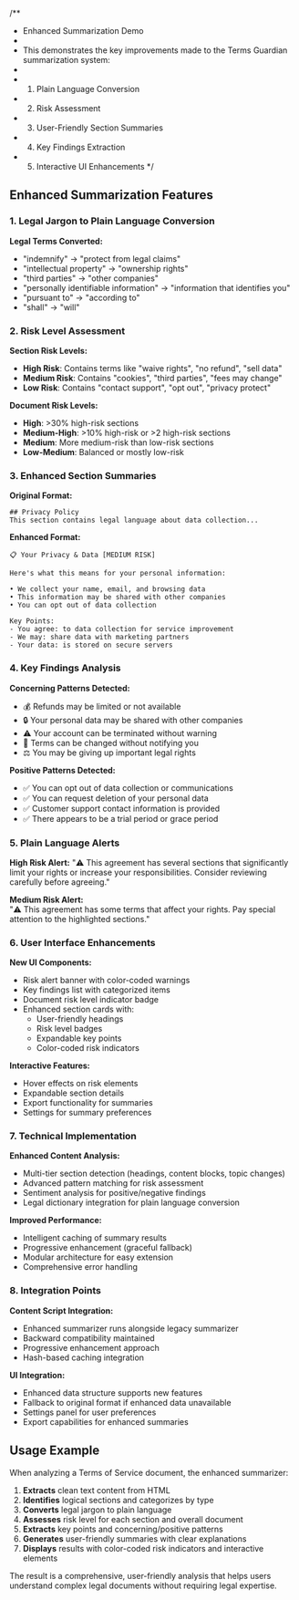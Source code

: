 /\*\*

- Enhanced Summarization Demo
-
- This demonstrates the key improvements made to the Terms Guardian summarization system:
-
- 1.  Plain Language Conversion
- 2.  Risk Assessment
- 3.  User-Friendly Section Summaries
- 4.  Key Findings Extraction
- 5.  Interactive UI Enhancements
      \*/

## Enhanced Summarization Features

### 1. Legal Jargon to Plain Language Conversion

**Legal Terms Converted:**

- "indemnify" → "protect from legal claims"
- "intellectual property" → "ownership rights"
- "third parties" → "other companies"
- "personally identifiable information" → "information that identifies you"
- "pursuant to" → "according to"
- "shall" → "will"

### 2. Risk Level Assessment

**Section Risk Levels:**

- **High Risk**: Contains terms like "waive rights", "no refund", "sell data"
- **Medium Risk**: Contains "cookies", "third parties", "fees may change"
- **Low Risk**: Contains "contact support", "opt out", "privacy protect"

**Document Risk Levels:**

- **High**: >30% high-risk sections
- **Medium-High**: >10% high-risk or >2 high-risk sections
- **Medium**: More medium-risk than low-risk sections
- **Low-Medium**: Balanced or mostly low-risk

### 3. Enhanced Section Summaries

**Original Format:**

```
## Privacy Policy
This section contains legal language about data collection...
```

**Enhanced Format:**

```
📋 Your Privacy & Data [MEDIUM RISK]

Here's what this means for your personal information:

• We collect your name, email, and browsing data
• This information may be shared with other companies
• You can opt out of data collection

Key Points:
- You agree: to data collection for service improvement
- We may: share data with marketing partners
- Your data: is stored on secure servers
```

### 4. Key Findings Analysis

**Concerning Patterns Detected:**

- 💰 Refunds may be limited or not available
- 🔒 Your personal data may be shared with other companies
- ⚠️ Your account can be terminated without warning
- 📝 Terms can be changed without notifying you
- ⚖️ You may be giving up important legal rights

**Positive Patterns Detected:**

- ✅ You can opt out of data collection or communications
- ✅ You can request deletion of your personal data
- ✅ Customer support contact information is provided
- ✅ There appears to be a trial period or grace period

### 5. Plain Language Alerts

**High Risk Alert:**
"⚠️ This agreement has several sections that significantly limit your rights or increase your responsibilities. Consider reviewing carefully before agreeing."

**Medium Risk Alert:**  
"⚠️ This agreement has some terms that affect your rights. Pay special attention to the highlighted sections."

### 6. User Interface Enhancements

**New UI Components:**

- Risk alert banner with color-coded warnings
- Key findings list with categorized items
- Document risk level indicator badge
- Enhanced section cards with:
  - User-friendly headings
  - Risk level badges
  - Expandable key points
  - Color-coded risk indicators

**Interactive Features:**

- Hover effects on risk elements
- Expandable section details
- Export functionality for summaries
- Settings for summary preferences

### 7. Technical Implementation

**Enhanced Content Analysis:**

- Multi-tier section detection (headings, content blocks, topic changes)
- Advanced pattern matching for risk assessment
- Sentiment analysis for positive/negative findings
- Legal dictionary integration for plain language conversion

**Improved Performance:**

- Intelligent caching of summary results
- Progressive enhancement (graceful fallback)
- Modular architecture for easy extension
- Comprehensive error handling

### 8. Integration Points

**Content Script Integration:**

- Enhanced summarizer runs alongside legacy summarizer
- Backward compatibility maintained
- Progressive enhancement approach
- Hash-based caching integration

**UI Integration:**

- Enhanced data structure supports new features
- Fallback to original format if enhanced data unavailable
- Settings panel for user preferences
- Export capabilities for enhanced summaries

## Usage Example

When analyzing a Terms of Service document, the enhanced summarizer:

1. **Extracts** clean text content from HTML
2. **Identifies** logical sections and categorizes by type
3. **Converts** legal jargon to plain language
4. **Assesses** risk level for each section and overall document
5. **Extracts** key points and concerning/positive patterns
6. **Generates** user-friendly summaries with clear explanations
7. **Displays** results with color-coded risk indicators and interactive elements

The result is a comprehensive, user-friendly analysis that helps users understand complex legal documents without requiring legal expertise.

